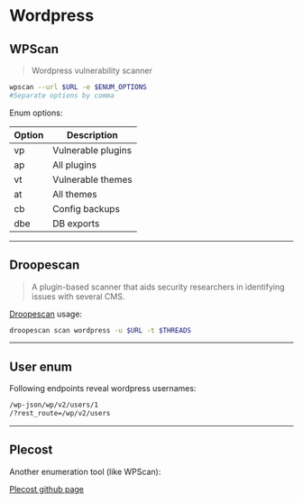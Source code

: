 # Wordpress

## WPScan

> Wordpress vulnerability scanner

```bash
wpscan --url $URL -e $ENUM_OPTIONS
#Separate options by comma
```

Enum options:

| **Option** | **Description**|
|------------|----------------|
|vp| Vulnerable plugins|
|ap| All plugins|
|vt| Vulnerable themes|
|at| All themes|
|cb| Config backups|
|dbe| DB exports|

______

## Droopescan

> A plugin-based scanner that aids security researchers in identifying issues with several CMS.

[Droopescan](https://github.com/droope/droopescan) usage:

```bash
droopescan scan wordpress -u $URL -t $THREADS
```

_____

## User enum

Following endpoints reveal wordpress usernames:

```bash
/wp-json/wp/v2/users/1
/?rest_route=/wp/v2/users
```
_____

## Plecost

Another enumeration tool (like WPScan):

[Plecost github page](https://github.com/iniqua/plecost)

